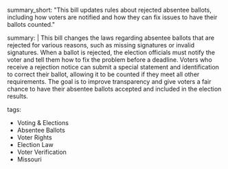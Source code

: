 summary_short: "This bill updates rules about rejected absentee ballots, including how voters are notified and how they can fix issues to have their ballots counted."

summary: |
  This bill changes the laws regarding absentee ballots that are rejected for various reasons, such as missing signatures or invalid signatures. When a ballot is rejected, the election officials must notify the voter and tell them how to fix the problem before a deadline. Voters who receive a rejection notice can submit a special statement and identification to correct their ballot, allowing it to be counted if they meet all other requirements. The goal is to improve transparency and give voters a fair chance to have their absentee ballots accepted and included in the election results.

tags:
  - Voting & Elections
  - Absentee Ballots
  - Voter Rights
  - Election Law
  - Voter Verification
  - Missouri
